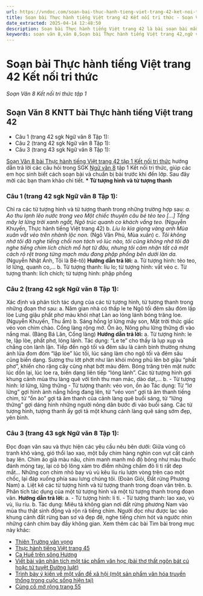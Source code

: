 ```yaml
---
url: https://vndoc.com/soan-bai-thuc-hanh-tieng-viet-trang-42-ket-noi-tri-thuc-299604
title: Soạn bài Thực hành tiếng Việt trang 42 Kết nối tri thức - Soạn Văn 8 Kết nối tri thức tập 1 - VnDoc.com
date_extracted: 2025-04-14 12:48:50
description: Soạn bài Thực hành tiếng Việt trang 42 là bài soạn bài mẫu thuộc chương trình Ngữ văn lớp 8 Chân trời sáng tạo, học kì 1. Mời các bạn cùng tham khảo bài soạn để chuẩn bị cho bài học sắp tới của mình.
keywords: soạn văn 8,văn 8,Soạn bài Thực hành tiếng Việt trang 42,ngữ văn 8,soan van 8,soạn văn lớp 8,giải văn 8,soạn văn 8 tập 1,soạn văn 8 Thực hành tiếng Việt trang 42,soạn Thực hành tiếng Việt trang 42,soạn văn 8 kết nối tri thức,văn 8 chân trời sáng tạo,ngữ văn 8 kết nối tri thức,Thực hành tiếng Việt trang 42,soạn bài Thực hành tiếng Việt trang 42 lớp 8,soạn văn 8 kntt,văn 8 kết nối tri thức,ngữ văn lớp 8 thực hành tiếng việt trang 42,thtv lớp 8 trang 42
---
```


# Soạn bài Thực hành tiếng Việt trang 42 Kết nối tri thức
 _Soạn Văn 8 Kết nối tri thức tập 1_
## Soạn Văn 8 KNTT bài Thực hành tiếng Việt trang 42
  * Câu 1 \(trang 42 sgk Ngữ văn 8 Tập 1\): 
  * Câu 2 \(trang 42 sgk Ngữ văn 8 Tập 1\): 
  * Câu 3 \(trang 43 sgk Ngữ văn 8 Tập 1\):

[Soạn Văn 8 bài Thực hành tiếng Việt trang 42 tập 1 Kết nối tri thức](<https://vndoc.com/soan-bai-thuc-hanh-tieng-viet-trang-42-ket-noi-tri-thuc-299604>) hướng dẫn trả lời các câu hỏi trong SGK [Ngữ văn 8](<https://vndoc.com/ngu-van-lop8>) tập 1 Kết nối tri thức, giúp các em học sinh biết cách soạn bài và chuẩn bị bài trước khi đến lớp. Sau đây mời các bạn tham khảo chi tiết.
**\* Từ tượng hình và từ tượng thanh**
### **Câu 1 \(trang 42 sgk Ngữ văn 8 Tập 1\):**
Chỉ ra các từ tượng hình và từ tượng thanh trong những trường hợp sau:
_a. Ao thu lạnh lẽo nước trong veo_
 _Một chiếc thuyền câu bé tẻo teo_
 _\[…\] Tầng mây lơ lửng trời xanh ngắt,_
_Ngõ trúc quanh co khách vắng teo._
\(Nguyễn Khuyến, Thực hành tiếng Việt trang 42\)
b. _Líu lo kìa giọng vàng anh_
 _Mùa xuân vắt vẻo trên nhành lộc non._
\(Ngô Văn Phú, Mùa xuân\)
c. _Tôi không nhớ tôi đã nghe tiếng chồi non tách vỏ lúc nào, tôi cũng không nhớ tôi đã nghe tiếng chim lích chích mổ hạt từ đâu, nhưng tôi cảm nhận tất cả một cách rõ rệt trong từng mạch máu đang phập phồng bên dưới làn da._
\(Nguyễn Nhật Ánh, Tôi là Bê-tô\)
**Hướng dẫn trả lời:**
a. Từ tượng hình: tẻo teo, lơ lửng, quanh co,…
b. Từ tượng thanh: líu lo; từ tượng hình: vắt vẻo
c. Từ tượng thanh: lích chích; từ tượng hình: phập phồng
### **Câu 2 \(trang 42 sgk Ngữ văn 8 Tập 1\):**
Xác định và phân tích tác dụng của các từ tượng hình, từ tượng thanh trong những đoạn thơ sau:
a. Năm gian nhà có thấp le te
Ngõ tối đêm sâu đóm lập lòe
Lưng giậu phất phơ màu khói nhạt
Làn ao lóng lánh bóng trăng loe.
\(Nguyễn Khuyến, Thu ẩm\)
b. Sáng hồng lơ lửng mây son,
Mặt trời thức giấc véo von chim chào.
Cổng làng rộng mở. Ồn ào,
Nông phu lững thững đi vào nắng mai.
\(Bàng Bá Lân, Cổng làng\)
**Hướng dẫn trả lời:**
a. Từ tượng hình: le te, lập lòe, phất phơ, lóng lánh.
Tác dụng: “Le te” cho thấy là lụp xụp và chẳng còn lành lặn. Tiếp đến ngõ tối và đêm sâu là cảnh bình thường nhưng ánh lửa đom đóm “lập lòe” lúc tối, lúc sáng làm cho ngõ tối và đêm sâu cũng biến dạng. Sương thu lớt phớt như làn khói mỏng phủ lên bờ giậu “phất phơ”, khiến cho rặng cây cũng nhạt bớt màu đêm. Bóng trăng trên mặt nước lúc dồn lại, lúc loe ra, biến dạng liên tiếp “lóng lánh”. Các từ tượng hình gợi khung cảnh mùa thu làng quê với tình thu man mác, dào dạt,…
b.
\- Từ tượng hình: lơ lửng, lững thững
\- Từ tượng thanh: véo von, ồn ào
Tác dụng: Từ “lơ lửng” gợi hình ảnh nắng hồng đang lên, từ “véo von” gợi tả âm thanh tiếng chim, từ “ồn ào” gợi tả âm thanh của cảnh làng quê buổi sáng, từ “lững thững” gợi dáng hình những người nông dân bước đi vào buổi sáng. Các từ tượng hình, tượng thanh ấy gợi tả một khung cảnh làng quê sáng sớm đẹp, yên bình.
### **Câu 3 \(trang 43 sgk Ngữ văn 8 Tập 1\):**
Đọc đoạn văn sau và thực hiện các yêu cầu nêu bên dưới:
Giữa vùng cỏ tranh khô vàng, gió thổi lao xao, một bầy chim hàng nghìn con vụt cất cánh bay lên. Chim áo già màu nâu, chim manh manh mỏ đỏ bóng như màu thuốc đánh móng tay, lại có bộ lông xám tro điểm những chấm đỏ li ti rất đep mắt… Những con chim nhỏ bay vù vù kêu líu ríu lượn vòng trên cao một chốc, lại đáp xuống phía sau lưng chúng tôi.
\(Đoàn Giỏi, Đất rừng Phương Nam\)
a. Liệt kê các từ tượng hình và từ tượng thanh trong đoạn văn trên.
b. Phân tích tác dụng của một từ tượng hình và một từ tượng thanh trong đoạn văn.
**Hướng dẫn trả lời:**
a.
\- Từ tượng hình: li ti.
\- Từ tượng thanh: lao xao, vù vù, líu ríu.
b. Tác dụng: Miêu tả không gian nơi đất rừng phương Nam vào mùa thu thật sinh động và rộn rã tiếng chim. Người đọc như được lạc vào khung cảnh đất rừng ban sơ và đẹp đẽ, nghe tiếng chim hót và ngước nhìn những cánh chim bay đầy không gian.
Xem thêm các bài Tìm bài trong mục này khác:
  * [Thiên Trường vãn vọng](</soan-bai-thien-truong-van-vong-299606>)
  * [Thực hành tiếng Việt trang 45](</soan-bai-thuc-hanh-tieng-viet-trang-45-ket-noi-tri-thuc-299609>)
  * [Ca Huế trên sông Hương](</soan-bai-ca-hue-tren-song-huong-299612>)
  * [Viết bài văn phân tích một tác phẩm văn học \(bài thơ thất ngôn bát cú hoặc tứ tuyệt Đường luật\)](</soan-bai-viet-bai-van-phan-tich-mot-tac-pham-van-hoc-bai-tho-that-ngon-bat-cu-hoac-tu-tuyet-duong-luat-299615>)
  * [Trình bày ý kiến về một vấn đề xã hội \(một sản phẩm văn hóa truyền thống trong cuộc sống hiện tại\)](</soan-bai-trinh-bay-y-kien-ve-mot-van-de-xa-hoi-mot-san-pham-van-hoa-truyen-thong-trong-cuoc-song-hien-tai-299651>)
  * [Củng cố mở rộng trang 55](</soan-bai-cung-co-mo-rong-trang-55-tap-1-ket-noi-tri-thuc-299654>)

